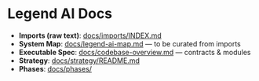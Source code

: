 # Legend AI Docs
- **Imports (raw text)**: [docs/imports/INDEX.md](imports/INDEX.md)
- **System Map**: [docs/legend-ai-map.md](legend-ai-map.md) — to be curated from imports
- **Executable Spec**: [docs/codebase-overview.md](codebase-overview.md) — contracts & modules
- **Strategy**: [docs/strategy/README.md](strategy/README.md)
- **Phases**: [docs/phases/](phases/)

